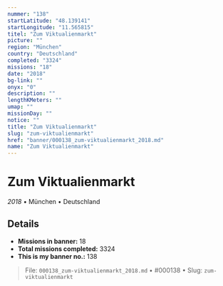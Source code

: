 ```yaml
---
nummer: "138"
startLatitude: "48.139141"
startLongitude: "11.565815"
titel: "Zum Viktualienmarkt"
picture: ""
region: "München"
country: "Deutschland"
completed: "3324"
missions: "18"
date: "2018"
bg-link: ""
onyx: "0"
description: ""
lengthKMeters: ""
umap: ""
missionDay: ""
notice: ""
title: "Zum Viktualienmarkt"
slug: "zum-viktualienmarkt"
href: "banner/000138_zum-viktualienmarkt_2018.md"
name: "Zum Viktualienmarkt"
---
```

# Zum Viktualienmarkt

*2018* • München • Deutschland





## Details

- **Missions in banner:** 18
- **Total missions completed:** 3324
- **This is my banner no.:** 138






> File: `000138_zum-viktualienmarkt_2018.md` • #000138 • Slug: `zum-viktualienmarkt`
